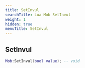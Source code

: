 ```yaml
---
title: SetInvul
searchTitle: Lua Mob SetInvul
weight: 1
hidden: true
menuTitle: SetInvul
---
```

## SetInvul
```lua
Mob:SetInvul(bool value); -- void
```